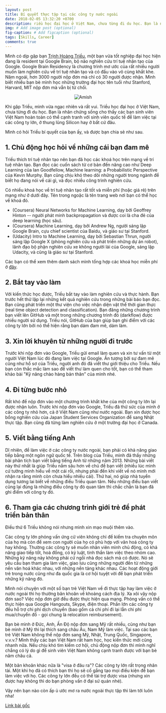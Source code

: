 ```yaml
---
layout: post
title: Bí quyết thực tập tại các công ty nước ngoài
date: 2018-02-05 13:32:20 +0700
description: riều học đại học ở Việt Nam, chưa từng đi du học. Bạn là nhân chứng sống cho thấy các bạn sinh viên Việt Nam hoàn toàn có thể cạnh tranh với sinh viên quốc tế để làm việc tại các công ty lớn, ở thung lũng Silicon hay ở bất cứ đâu.
img: # Add image post (optional)
fig-caption: # Add figcaption (optional)
tags: [Skills, Career]
comments: true
---
```

Mình có dịp gặp bạn [Trịnh Hoàng Triều](https://twitter.com/thtrieu_), một bạn vừa tốt nghiệp đại học hiện đang là resident tại Google Brain, bộ não nghiên cứu trí tuệ nhân tạo của Google. Google Brain Residency là chương trình mơ ước của rất nhiều người muốn làm nghiên cứu về trí tuệ nhân tạo và có đầu vào vô cùng khắt khe. Năm ngoái, hơn 3000 người nộp đơn mà chỉ có 30 người được nhận. Mình biết nhiều bạn bè mình học những trường đại học tên tuổi như Stanford, Harvard, MIT nộp đơn mà vẫn bị từ chối.

<center>
<figure>
<img
    alt="Amish"
    src="{{ site.baseurl }}/assets/img/trieu_trinh.jpg"
    style="float: center; max-width: 60%; margin: 0 0 0em 0em">
</figure>
</center>

Khi gặp Triều, mình vừa ngạc nhiên và rất vui. Triều học đại học ở Việt Nam, chưa từng đi du học. Bạn là nhân chứng sống cho thấy các bạn sinh viên Việt Nam hoàn toàn có thể cạnh tranh với sinh viên quốc tế để làm việc tại các công ty lớn, ở thung lũng Silicon hay ở bất cứ đâu.

Mình có hỏi Triều bí quyết của bạn ấy, và được bạn chia sẻ như sau.

<h2>1. Chủ động học hỏi về những cái bạn đam mê</h2>
Triều thích trí tuệ nhân tạo nên bạn đã học các khoá học trên mạng về trí tuệ nhân tạo. Bạn đọc các cuốn sách từ cơ bản đến nâng cao như Deep Learning của Ian Goodfellow, Machine learning: a Probabilistic Perspective của Kevin Murphy. Bạn cũng chịu khó theo dõi những người trong ngành để biết họ đang nói về cái gì, và đọc nhiều công trình nghiên cứu.

Có nhiều khoá học về trí tuệ nhân tạo rất tốt và miễn phí (hoặc giá rẻ) trên mạng như ở dưới đây. Tên trong ngoặc là tên trang web nơi bạn có thể học về khoá đó.
- (Coursera) Neural Networks for Machine Learning, dạy bởi Geoffrey Hinton -- người phát minh backpropagation và được coi là cha đẻ của deep learning (học sâu). 
- (Coursera) Machine Learning, dạy bởi Andrew Ng, người sáng lập Google Brain, cựu chief scientist của Baidu, và giáo sư tại Stanford.
- (Udacity) Intro to Machine Learning, dạy bởi Sebastian Thrun,  người sáng lập Google X (phòng nghiên cứu và phát triển những dự án robot), lãnh đạo bộ phận nghiên cứu xe không người lái của Google, sáng lập Udacity, và cũng là giáo sư tại Stanford.

Các bạn có thể xem thêm danh sách mình tổng hợp các khoá học miễn phí ở [đây](https://huyenchip.com/2019/08/05/free-online-machine-learning-curriculum.html).

<h2>2. Bắt tay vào làm</h2>
Với kiến thức học được, Triều bắt tay vào làm nghiên cứu và thực hành. Bạn trước hết thử lặp lại những kết quả nghiên cứu trong những bài báo bạn đọc. Bạn cũng phát triển một thư viện cho việc nhận diện vật thể thời gian thực (real time object detection and classification). Bạn đăng những chương trình bạn viết lên GitHub và một trong những chương trình đó (darkflow) được nhiều người sử dụng. Triều nói, GitHub của bạn giúp bạn ghi điểm với các công ty lớn bởi nó thể hiện rằng bạn dám đam mê, dám làm. 

<h2>3. Xin lời khuyên từ những người đi trước</h2>
Trước khi nộp đơn vào Google, Triều gửi email làm quen và xin tư vấn từ một người Việt Nam lúc đó đang làm việc tại Google. Ấn tượng bởi sự đam mê cũng như hồ sơ của Triều, người anh đó đã viết thư giới thiệu cho Triều. Nếu bạn còn thắc mắc làm sao để viết thư làm quen cho tốt, bạn có thể tham khảo bài "Kỹ năng chào hàng bản thân" của mình nhé.

<h2>4. Đi từng bước nhỏ</h2>
Rất khó để nộp đơn vào một chương trình khắt khe của một công ty lớn lại được nhận luôn. Trước khi nộp đơn vào Google, Triều đã thử sức của mình ở các công ty nhỏ hơn, cả ở Việt Nam cũng như nước ngoài. Bạn xin được học bổng nghiên cứu của Japan Student Services Organization để sang Nhật thực tập. Bạn cũng đã từng làm nghiên cứu ở một trường đại học ở Canada.

<h2>5. Viết bằng tiếng Anh</h2>
Dĩ nhiên, để làm việc ở các công ty nước ngoài, bạn phải có khả năng giao tiếp bằng một ngôn ngữ quốc tế. Trên blog của Triều, mình đã thấy những bài phân tích bạn viết bằng tiếng Anh từ những năm 2013. Những bài viết này thứ nhất là giúp Triều nắm sâu hơn về chủ đề bạn viết (nhiều lúc mình cứ tưởng mình hiểu về một cái rồi, nhưng phải đến khi viết về nó mình mới nhận ra rằng mình còn chưa hiểu nhiều cái). Thứ hai, nó giúp nhà tuyển dụng tương lai biết về những điều Triều quan tâm. Nếu những điều bạn viết cũng lại đúng là những điều công ty đó quan tâm thì chắc chắn là bạn đã ghi điểm với công ty đó.

<h2>6. Tham gia các chương trình giới trẻ để phát triển bản thân</h2>
Điều thứ 6 Triều không nói nhưng mình xin mạo muội thêm vào.

Các công ty lớn phỏng vấn ứng cử viên không chỉ để kiểm tra chuyên môn của họ mà còn để xem con người của họ có phù hợp với văn hoá công ty hay không. Thường các công ty sẽ muốn nhân viên mình chủ động, có khả năng giao tiếp tốt, hoà đồng, có kỷ luật, tinh thần làm việc theo nhóm cao. Những kỹ năng này không phải cứ ngồi nhà đọc sách mà có được. Nó sẽ yêu cầu bạn tham gia làm việc, giao lưu cũng những người đến từ những nền văn hoá khác nhau, với những nền tảng khác nhau. Các hoạt động giới trẻ trong nước cũng như đa quốc gia là cơ hội tuyệt vời để bạn phát triển những kỹ năng đó.

Mình nói chuyện với một số bạn trẻ Việt Nam về đi thực tập hay làm việc ở nước ngoài thì họ thường băn khoăn về khoảng cách địa lý. Xa xôi vậy nộp đơn sao? Việc nộp đơn giờ đều được thực hiện qua mạng. Phỏng vấn có thể thực hiện qua Google Hangouts, Skype, điện thoại. Phần lớn các công ty đều hỗ trợ chi phí dịch chuyển (bao gồm cả chi phí đi lại lẫn chi phí mua/chuyển đồ - gọi chung là relocation reimbursement).

Bạn bè mình ở Đức, Anh, Ấn Độ nộp đơn sang Mỹ rất nhiều, cũng như bạn bè mình ở Mỹ thì lại thích sang châu Âu, Nam Mỹ làm việc. Tại sao các bạn trẻ Việt Nam không thể nộp đơn sang Mỹ, Nhật, Trung Quốc, Singapore, v.v.v.? Mình thấy các bạn Việt Nam rất ham học, học kiến thức mới cũng nhanh nữa. Nếu chịu khó tìm kiếm cơ hội, chủ động nộp đơn thì mình nghĩ chẳng có lý do gì để sinh viên Việt Nam không cạnh tranh được với bạn bè năm châu cả. 

Một băn khoăn khác nữa là "visa ở đâu ra"? Các công ty lớn rất trọng nhân tài. Một khi họ đã có thích bạn thì họ sẽ cố gắng tạo mọi điều kiện để bạn làm việc với họ. Các công ty lớn đều có thể tài trợ được visa (nhưng xin được hay không thì do bạn phỏng vấn ở đại sứ quán nhé).

Vậy nên bạn nào còn ấp ủ ước mơ ra nước ngoài thực tập thì làm tới luôn nha!


[Link bài gốc](https://www.facebook.com/chipiscrazy/posts/1555210427928659)
